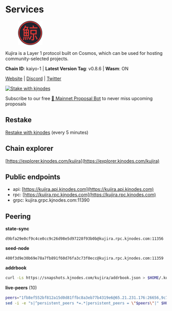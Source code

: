 # Services

<figure><img src="https://raw.githubusercontent.com/kj89/cosmos-images/main/logos/kujira.png" alt=""><figcaption></figcaption></figure>

Kujira is a Layer 1 protocol built on Cosmos, which can be used for  hosting community-selected projects.

**Chain ID**: kaiyo-1 | **Latest Version Tag**: v0.8.6 | **Wasm**: ON

[Website](https://kujira.app) | [Discord](https://discord.gg/teamkujira) | [Twitter](https://twitter.com/TeamKujira)

[![Stake with kjnodes](https://i.ibb.co/cr44Q8j/button-stake-with-kjnodes.png)](https://restake.app/kujira/kujiravaloper1tnuqj73jfn3724lqz34c27tuv80nv336sadqym)

Subscribe to our free [🤖 Mainnet Proposal Bot](https://t.me/kjnodes_proposal_bot) to never miss upcoming proposals

## Restake

[Restake with kjnodes](https://restake.app/kujira/kujiravaloper1tnuqj73jfn3724lqz34c27tuv80nv336sadqym) (every 5 minutes)
## Chain explorer
[https://explorer.kjnodes.com/kujira](https://explorer.kjnodes.com/kujira)

## Public endpoints

* api: [https://kujira.api.kjnodes.com](https://kujira.api.kjnodes.com)
* rpc: [https://kujira.rpc.kjnodes.com](https://kujira.rpc.kjnodes.com)
* grpc: kujira.grpc.kjnodes.com:11390

## Peering

**state-sync**

```text
d9bfa29e0cf9c4ce0cc9c26d98e5d97228f93b0b@kujira.rpc.kjnodes.com:11356
```

**seed-node**

```text
400f3d9e30b69e78a7fb891f60d76fa3c73f0ecc@kujira.rpc.kjnodes.com:11359
```

**addrbook**
```bash
curl -Ls https://snapshots.kjnodes.com/kujira/addrbook.json > $HOME/.kujira/config/addrbook.json
```

**live-peers** (10)
```bash
peers="1fb8ef552bf812a15d0d81ffbc8a3eb77b4319e6@65.21.231.176:26656,9c753f4e99433b79b0b7dce69fffa0a892491f95@65.108.234.154:26656,d2247f7b919f0781c90ee61958d7044665a22d38@169.155.169.182:26656,08dae6e7a7b2da2697ed3dd982b57fab2c3cf64b@5.75.178.169:26635,9dc8a19299064e8d5a414a1fc25dd0d12d9871c8@138.201.16.240:30095,6cf8b25d99bacca213c1d762e8d9ea21636fea41@178.211.139.222:26656,d6d14f99ef25c8ffee6fa4afca40fece0c1ab9fe@107.181.229.154:20656,d9bfa29e0cf9c4ce0cc9c26d98e5d97228f93b0b@65.109.88.38:11356,da2673cf09dc2c124947827f4cf5e7c17114d504@142.132.202.98:26656,b12591db8b67f7a78b2834b5c122299fdb6c8deb@65.108.201.154:2060"
sed -i -e "s|^persistent_peers *=.*|persistent_peers = \"$peers\"|" $HOME/.kujira/config/config.toml
```
